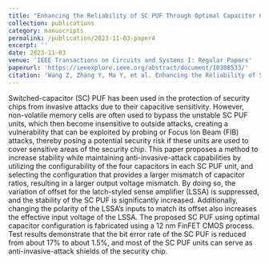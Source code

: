```yaml
---
title: "Enhancing the Reliability of SC PUF Through Optimal Capacitor Configuration"
collection: publications
category: manuscripts
permalink: /publication/2023-11-03-paper4
excerpt: ''
date: 2023-11-03
venue: 'IEEE Transactions on Circuits and Systems I: Regular Papers'
paperurl: 'https://ieeexplore.ieee.org/abstract/document/10308533/'
citation: 'Wang Z, Zhang Y, Ma Y, et al. Enhancing the Reliability of SC PUF Through Optimal Capacitor Configuration[J]. IEEE Transactions on Circuits and Systems I: Regular Papers, 2023, 71(1): 85-98.'
---
```


Switched-capacitor (SC) PUF has been used in the protection of security chips from invasive attacks due to their capacitive sensitivity. However, non-volatile memory cells are often used to bypass the unstable SC PUF units, which then become insensitive to outside attacks, creating a vulnerability that can be exploited by probing or Focus Ion Beam (FIB) attacks, thereby posing a potential security risk if these units are used to cover sensitive areas of the security chip. This paper proposes a method to increase stability while maintaining anti-invasive-attack capabilities by utilizing the configurability of the four capacitors in each SC PUF unit, and selecting the configuration that provides a larger mismatch of capacitor ratios, resulting in a larger output voltage mismatch. By doing so, the variation of offset for the latch-styled sense amplifier (LSSA) is suppressed, and the stability of the SC PUF is significantly increased. Additionally, changing the polarity of the LSSA’s inputs to match its offset also increases the effective input voltage of the LSSA. The proposed SC PUF using optimal capacitor configuration is fabricated using a 12 nm FinFET CMOS process. Test results demonstrate that the bit error rate of the SC PUF is reduced from about 17% to about 1.5%, and most of the SC PUF units can serve as anti-invasive-attack shields of the security chip.